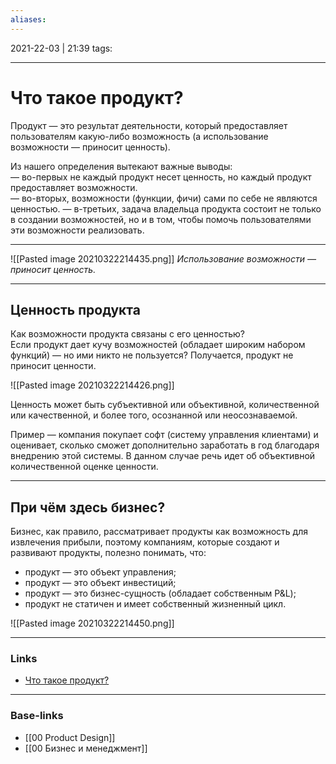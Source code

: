 ```yaml
---
aliases:
---
```

2021-22-03 | 21:39
tags: 
___

# Что такое продукт?
Продукт — это результат деятельности, который предоставляет пользователям какую-либо возможность (а использование возможности — приносит ценность).  

Из нашего определения вытекают важные выводы:  
— во-первых не каждый продукт несет ценность, но каждый продукт предоставляет возможности.  
— во-вторых, возможности (функции, фичи) сами по себе не являются ценностью. 
— в-третьих, задача владельца продукта состоит не только в создании возможностей, но и в том, чтобы помочь пользователями эти возможности реализовать.

---
![[Pasted image 20210322214435.png]]
*Использование возможности — приносит ценность.*

---

## Ценность продукта
Как возможности продукта связаны с его ценностью?  
Если продукт дает кучу возможностей (обладает широким набором функций) — но ими никто не пользуется? Получается, продукт не приносит ценности.


![[Pasted image 20210322214426.png]]

Ценность может быть субъективной или объективной, количественной или качественной, и более того, осознанной или неосознаваемой.

Пример — компания покупает софт (систему управления клиентами) и оценивает, сколько сможет дополнительно заработать в год благодаря внедрению этой системы. В данном случае речь идет об объективной количественной оценке ценности.

---

## При чём здесь бизнес?

Бизнес, как правило, рассматривает продукты как возможность для извлечения прибыли, поэтому компаниям, которые создают и развивают продукты, полезно понимать, что:

-   продукт — это объект управления;
-   продукт — это объект инвестиций;
-   продукт — это бизнес-сущность (обладает собственным P&L);
-   продукт не статичен и имеет собственный жизненный цикл.

![[Pasted image 20210322214450.png]]

___
### Links
- [Что такое продукт?](https://scrumtrek.ru/blog/product-management/4919/chto-takoe-produkt/)

___
### Base-links
- [[00 Product Design]]
- [[00 Бизнес и менеджмент]]

